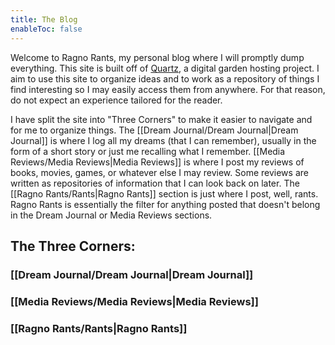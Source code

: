 ```yaml
---
title: The Blog
enableToc: false
---
```


Welcome to Ragno Rants, my personal blog where I will promptly dump everything. This site is built off of [Quartz](https://github.com/jackyzha0/quartz), a digital garden hosting project. I aim to use this site to organize ideas and to work as a repository of things I find interesting so I may easily access them from anywhere. For that reason, do not expect an experience tailored for the reader.

I have split the site into "Three Corners" to make it easier to navigate and for me to organize things. The [[Dream Journal/Dream Journal|Dream Journal]] is where I log all my dreams (that I can remember), usually in the form of a short story or just me recalling what I remember. [[Media Reviews/Media Reviews|Media Reviews]] is where I post my reviews of books, movies, games, or whatever else I may review. Some reviews are written as repositories of information that I can look back on later. The [[Ragno Rants/Rants|Ragno Rants]] section is just where I post, well, rants. Ragno Rants is essentially the filter for anything posted that doesn't belong in the Dream Journal or Media Reviews sections.

## The Three Corners:
### [[Dream Journal/Dream Journal|Dream Journal]]
### [[Media Reviews/Media Reviews|Media Reviews]]
### [[Ragno Rants/Rants|Ragno Rants]]